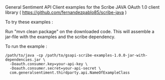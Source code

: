 General Sentiment API Client examples for the Scribe JAVA OAuth 1.0 client library ( https://github.com/fernandezpablo85/scribe-java  )

To try these examples : 
 
Run "mvn clean package" on the downloaded code.
This will assemble a jar-file with the examples and the scribe dependency.

To run the example :

    /path/to/java -cp /path/to/gsapi-scribe-examples-1.0.0-jar-with-dependencies.jar \
      -Doauth.consumer.key=your-api-key \
      -Doauth.consumer.secret=your-api-secret \
      com.generalsentiment.thirdparty.api.NameOfExampleClass


